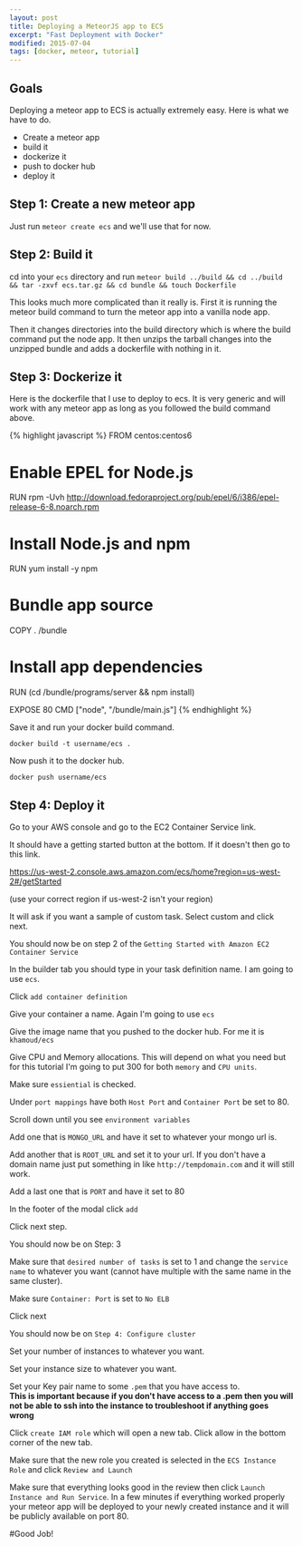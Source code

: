 ```yaml
---
layout: post
title: Deploying a MeteorJS app to ECS
excerpt: "Fast Deployment with Docker"
modified: 2015-07-04
tags: [docker, meteor, tutorial]
---
```


## Goals

Deploying a meteor app to ECS is actually extremely easy.  Here is what we have to do.

* Create a meteor app
* build it
* dockerize it
* push to docker hub
* deploy it

## Step 1: Create a new meteor app

Just run `meteor create ecs` and we'll use that for now.

## Step 2: Build it

cd into your `ecs` directory and run `meteor build ../build && cd ../build && tar -zxvf ecs.tar.gz && cd bundle && touch Dockerfile` 

This looks much more complicated than it really is.  First it is running the meteor build command to turn the meteor app into a vanilla node app.

Then it changes directories into the build directory which is where the build command put the node app.  It then unzips the tarball changes into the unzipped bundle and adds a dockerfile with nothing in it.

## Step 3: Dockerize it

Here is the dockerfile that I use to deploy to ecs.  It is very generic and will work with any meteor app as long as you followed the build command above.

{% highlight javascript %}
FROM    centos:centos6

# Enable EPEL for Node.js
RUN     rpm -Uvh http://download.fedoraproject.org/pub/epel/6/i386/epel-release-6-8.noarch.rpm
# Install Node.js and npm
RUN     yum install -y npm

# Bundle app source
COPY . /bundle
# Install app dependencies
RUN (cd /bundle/programs/server && npm install)


EXPOSE  80
CMD ["node", "/bundle/main.js"]
{% endhighlight %}

Save it and run your docker build command.

`docker build -t username/ecs .`

Now push it to the docker hub.

`docker push username/ecs`

## Step 4: Deploy it

Go to your AWS console and go to the EC2 Container Service link.

It should have a getting started button at the bottom.  If it doesn't then go to this link.

<https://us-west-2.console.aws.amazon.com/ecs/home?region=us-west-2#/getStarted>

(use your correct region if us-west-2 isn't your region)

It will ask if you want a sample of custom task.  Select custom and click next.

You should now be on step 2 of the `Getting Started with Amazon EC2 Container Service`

In the builder tab you should type in your task definition name.  I am going to use `ecs`.

Click `add container definition`

Give your container a name.  Again I'm going to use `ecs`

Give the image name that you pushed to the docker hub.  For me it is `khamoud/ecs`

Give CPU and Memory allocations.  This will depend on what you need but for this tutorial I'm going to put 300 for both `memory` and `CPU units`.

Make sure `essiential` is checked.

Under `port mappings` have both `Host Port` and `Container Port` be set to 80.

Scroll down until you see `environment variables`

Add one that is `MONGO_URL` and have it set to whatever your mongo url is.

Add another that is `ROOT_URL` and set it to your url.  If you don't have a domain name just put something in like `http://tempdomain.com` and it will still work.

Add a last one that is `PORT` and have it set to 80

In the footer of the modal click `add`

Click next step.

You should now be on Step: 3

Make sure that `desired number of tasks` is set to 1 and change the `service name` to whatever you want (cannot have multiple with the same name in the same cluster).

Make sure `Container: Port` is set to `No ELB`

Click next

You should now be on `Step 4: Configure cluster`

Set your number of instances to whatever you want.

Set your instance size to whatever you want.

Set your Key pair name to some `.pem` that you have access to.  
**This is important because if you don't have access to a .pem then you will not be able to ssh into the instance to troubleshoot if anything goes wrong**

Click `create IAM role` which will open a new tab.  Click allow in the bottom corner of the new tab.

Make sure that the new role you created is selected in the `ECS Instance Role` and click `Review and Launch`

Make sure that everything looks good in the review then click `Launch Instance and Run Service`.  In a few minutes if everything worked properly your meteor app will be deployed to your newly created instance and it will be publicly available on port 80.  

#Good Job!

